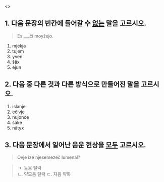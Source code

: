 <<simple>>

## 1. 다음 문장의 빈칸에 들어갈 수 <u>없는</u> 말을 고르시오.
> Es ___či moyžejo.

1. mjekja
2. tujem
3. yven
4. šăx
5. ejun

## 2. 다음 중 다른 것과 다른 방식으로 만들어진 말을 고르시오.

1. islanje
2. ečivje
3. nujonce
4. šăke
5. nătyx

## 3. 다음 문장에서 일어난 음운 현상을 <u>모두</u> 고르시오.
> Ovje ize njesemezeč lumenal?

> ㄱ. 동음 탈락  
> ㄴ. 약모음 탈락
> ㄷ. 자음 약화